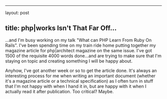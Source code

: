 <hr />

<p>layout: post</p>

<h2>title: php|works Isn't That Far Off...</h2>

<p>...and I'm busy working on my talk "What can PHP Learn From Ruby On Rails".  I've been spending time on my train ride home putting together my magazine article for php|architect magazine on the same issue.  I've got 1500 of the requisite 4000 words done...and are trying to make sure that I'm staying on topic and creating something I will be happy about.</p>

<p>Anyhow, I've got another week or so to get the article done.  It's always an interesting process for me when writing an important document (whether it's a magazine article or a technical specification) as I often turn in stuff that I'm not happy with when I hand it in, but are happy with it when I actually read it after publication.  Too critical?  Maybe.</p>
